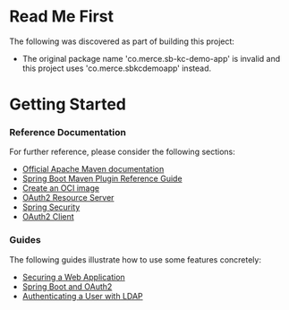 # Read Me First
The following was discovered as part of building this project:

* The original package name 'co.merce.sb-kc-demo-app' is invalid and this project uses 'co.merce.sbkcdemoapp' instead.

# Getting Started

### Reference Documentation
For further reference, please consider the following sections:

* [Official Apache Maven documentation](https://maven.apache.org/guides/index.html)
* [Spring Boot Maven Plugin Reference Guide](https://docs.spring.io/spring-boot/docs/3.1.0/maven-plugin/reference/html/)
* [Create an OCI image](https://docs.spring.io/spring-boot/docs/3.1.0/maven-plugin/reference/html/#build-image)
* [OAuth2 Resource Server](https://docs.spring.io/spring-boot/docs/3.1.0/reference/htmlsingle/#web.security.oauth2.server)
* [Spring Security](https://docs.spring.io/spring-boot/docs/3.1.0/reference/htmlsingle/#web.security)
* [OAuth2 Client](https://docs.spring.io/spring-boot/docs/3.1.0/reference/htmlsingle/#web.security.oauth2.client)

### Guides
The following guides illustrate how to use some features concretely:

* [Securing a Web Application](https://spring.io/guides/gs/securing-web/)
* [Spring Boot and OAuth2](https://spring.io/guides/tutorials/spring-boot-oauth2/)
* [Authenticating a User with LDAP](https://spring.io/guides/gs/authenticating-ldap/)

